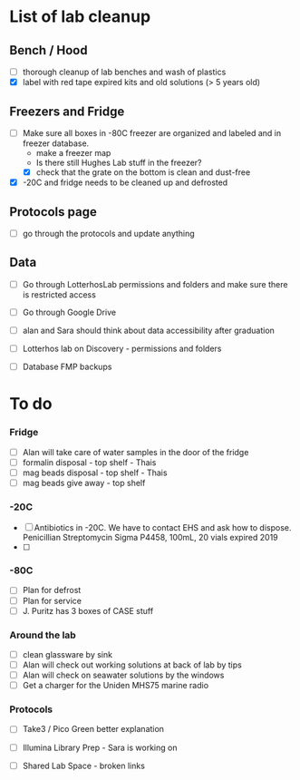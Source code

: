 
# List of lab cleanup

## Bench / Hood
- [ ] thorough cleanup of lab benches and wash of plastics
- [x] label with red tape expired kits and old solutions (> 5 years old)

## Freezers and Fridge
- [ ] Make sure all boxes in -80C freezer are organized and labeled and in freezer database. 
  - make a freezer map 
  - Is there still Hughes Lab stuff in the freezer?
  - [x] check that the grate on the bottom is clean and dust-free  
- [x] -20C and fridge needs to be cleaned up and defrosted

## Protocols page
- [ ] go through the protocols and update anything

## Data
- [ ] Go through LotterhosLab permissions and folders and make sure there is restricted access
- [ ] Go through Google Drive
- [ ] alan and Sara should think about data accessibility after graduation
- [ ] Lotterhos lab on Discovery - permissions and folders
- [ ] Database FMP backups
 

# To do

### Fridge
- [ ] Alan will take care of water samples in the door of the fridge
- [ ] formalin disposal - top shelf - Thais
- [ ] mag beads disposal - top shelf - Thais
- [ ] mag beads give away - top shelf

### -20C
- [ ] Antibiotics in -20C. We have to contact EHS and ask how to dispose. Penicillian Streptomycin Sigma P4458, 100mL, 20 vials expired 2019
- [ ] 

### -80C
- [ ] Plan for defrost
- [ ] Plan for service
- [ ] J. Puritz has 3 boxes of CASE stuff

### Around the lab
- [ ] clean glassware by sink
- [ ] Alan will check out working solutions at back of lab by tips
- [ ] Alan will check on seawater solutions by the windows
- [ ] Get a charger for the Uniden MHS75 marine radio

### Protocols
- [ ] Take3 / Pico Green better explanation
- [ ] Illumina Library Prep - Sara is working on
- [ ] Shared Lab Space - broken links

